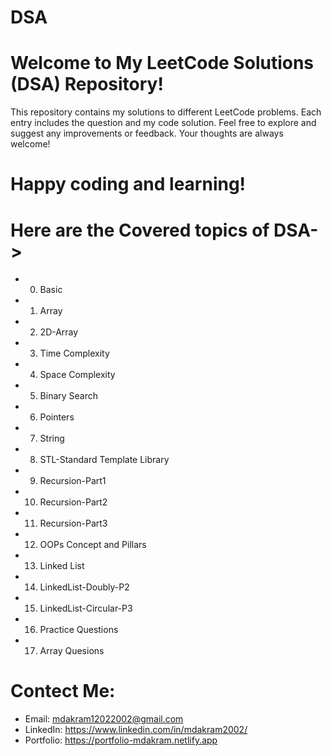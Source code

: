 # DSA
# Welcome to My LeetCode Solutions (DSA) Repository!

This repository contains my solutions to different LeetCode problems. Each entry includes the question and my code solution. Feel free to explore and suggest any improvements or feedback. Your thoughts are always welcome!

# Happy coding and learning!
# Here are the Covered topics of DSA->
- 00. Basic
- 01. Array
- 02. 2D-Array
- 03. Time Complexity
- 04. Space Complexity
- 05. Binary Search
- 06. Pointers
- 07. String
- 08. STL-Standard Template Library
- 09. Recursion-Part1
- 10. Recursion-Part2
- 11. Recursion-Part3
- 12. OOPs Concept and Pillars
- 13. Linked List
- 14. LinkedList-Doubly-P2
- 15. LinkedList-Circular-P3
- 16. Practice Questions
- 17. Array Quesions

# Contect Me:
- Email: mdakram12022002@gmail.com 
- LinkedIn: https://www.linkedin.com/in/mdakram2002/
- Portfolio: https://portfolio-mdakram.netlify.app
